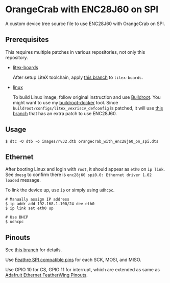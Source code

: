 OrangeCrab with ENC28J60 on SPI
===============================

A custom device tree source file to use ENC28J60 with OrangeCrab on SPI.

Prerequisites
-------------

This requires multiple patches in various repositories, not only this repository.

- [litex-boards](https://github.com/litex-hub/litex-boards)

  After setup LiteX toolchain, apply [this branch](https://github.com/niw/litex-boards/tree/add_enc28j60_to_orange_crab) to `litex-boards`.

- [linux](https://github.com/torvalds/linux)

  To build Linux image, follow original instruction and use [Buildroot](https://buildroot.org/).
  You might want to use my [buildroot-docker](https://github.com/niw/buildroot-docker) tool.
  Since `buildroot/configs/litex_vexriscv_defconfig` is patched, it will use [this branch](https://github.com/niw/linux/tree/litex-rebase-with-spi-manual-cs-control) that has an extra patch to use ENC28J60.

Usage
-----

```
$ dtc -O dtb -o images/rv32.dtb orangecrab_with_enc28j60_on_spi.dts
```

Ethernet
--------

After booting Linux and login with `root`, it should appear as `eth0`
on `ip link`.
See `dmesg` to confirm there is `enc28j60 spi0.0: Ethernet driver 1.02 loaded`
message.

To link the device up, use `ip` or simply using `udhcpc`.

```
# Manually assign IP address
$ ip addr add 192.168.1.100/24 dev eth0
$ ip link set eth0 up

# Use DHCP
$ udhcpc
```

Pinouts
-------

See [this branch](https://github.com/niw/litex-boards/tree/add_enc28j60_to_orange_crab) for details.

Use [Feathre SPI compatible pins](https://learn.adafruit.com/adafruit-feather/feather-specification#bus-pins-2861844-15)
for each SCK, MOSI, and MISO.

Use GPIO 10 for CS, GPIO 11 for interrupt, which are extended as same as [Adafruit Ethernet FeatherWing Pinouts](https://learn.adafruit.com/adafruit-wiz5500-wiznet-ethernet-featherwing/pinouts).
